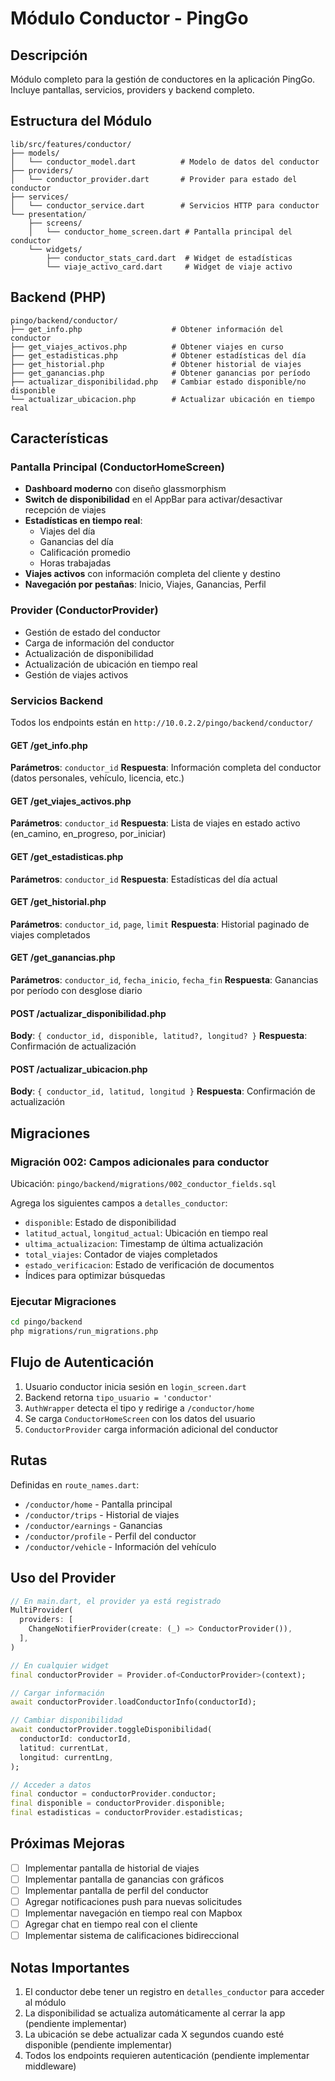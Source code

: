# Módulo Conductor - PingGo

## Descripción
Módulo completo para la gestión de conductores en la aplicación PingGo. Incluye pantallas, servicios, providers y backend completo.

## Estructura del Módulo

```
lib/src/features/conductor/
├── models/
│   └── conductor_model.dart          # Modelo de datos del conductor
├── providers/
│   └── conductor_provider.dart       # Provider para estado del conductor
├── services/
│   └── conductor_service.dart        # Servicios HTTP para conductor
└── presentation/
    ├── screens/
    │   └── conductor_home_screen.dart # Pantalla principal del conductor
    └── widgets/
        ├── conductor_stats_card.dart  # Widget de estadísticas
        └── viaje_activo_card.dart     # Widget de viaje activo
```

## Backend (PHP)

```
pingo/backend/conductor/
├── get_info.php                    # Obtener información del conductor
├── get_viajes_activos.php          # Obtener viajes en curso
├── get_estadisticas.php            # Obtener estadísticas del día
├── get_historial.php               # Obtener historial de viajes
├── get_ganancias.php               # Obtener ganancias por período
├── actualizar_disponibilidad.php   # Cambiar estado disponible/no disponible
└── actualizar_ubicacion.php        # Actualizar ubicación en tiempo real
```

## Características

### Pantalla Principal (ConductorHomeScreen)
- **Dashboard moderno** con diseño glassmorphism
- **Switch de disponibilidad** en el AppBar para activar/desactivar recepción de viajes
- **Estadísticas en tiempo real**:
  - Viajes del día
  - Ganancias del día
  - Calificación promedio
  - Horas trabajadas
- **Viajes activos** con información completa del cliente y destino
- **Navegación por pestañas**: Inicio, Viajes, Ganancias, Perfil

### Provider (ConductorProvider)
- Gestión de estado del conductor
- Carga de información del conductor
- Actualización de disponibilidad
- Actualización de ubicación en tiempo real
- Gestión de viajes activos

### Servicios Backend
Todos los endpoints están en `http://10.0.2.2/pingo/backend/conductor/`

#### GET /get_info.php
**Parámetros**: `conductor_id`
**Respuesta**: Información completa del conductor (datos personales, vehículo, licencia, etc.)

#### GET /get_viajes_activos.php
**Parámetros**: `conductor_id`
**Respuesta**: Lista de viajes en estado activo (en_camino, en_progreso, por_iniciar)

#### GET /get_estadisticas.php
**Parámetros**: `conductor_id`
**Respuesta**: Estadísticas del día actual

#### GET /get_historial.php
**Parámetros**: `conductor_id`, `page`, `limit`
**Respuesta**: Historial paginado de viajes completados

#### GET /get_ganancias.php
**Parámetros**: `conductor_id`, `fecha_inicio`, `fecha_fin`
**Respuesta**: Ganancias por período con desglose diario

#### POST /actualizar_disponibilidad.php
**Body**: `{ conductor_id, disponible, latitud?, longitud? }`
**Respuesta**: Confirmación de actualización

#### POST /actualizar_ubicacion.php
**Body**: `{ conductor_id, latitud, longitud }`
**Respuesta**: Confirmación de actualización

## Migraciones

### Migración 002: Campos adicionales para conductor
Ubicación: `pingo/backend/migrations/002_conductor_fields.sql`

Agrega los siguientes campos a `detalles_conductor`:
- `disponible`: Estado de disponibilidad
- `latitud_actual`, `longitud_actual`: Ubicación en tiempo real
- `ultima_actualizacion`: Timestamp de última actualización
- `total_viajes`: Contador de viajes completados
- `estado_verificacion`: Estado de verificación de documentos
- Índices para optimizar búsquedas

### Ejecutar Migraciones
```bash
cd pingo/backend
php migrations/run_migrations.php
```

## Flujo de Autenticación

1. Usuario conductor inicia sesión en `login_screen.dart`
2. Backend retorna `tipo_usuario = 'conductor'`
3. `AuthWrapper` detecta el tipo y redirige a `/conductor/home`
4. Se carga `ConductorHomeScreen` con los datos del usuario
5. `ConductorProvider` carga información adicional del conductor

## Rutas

Definidas en `route_names.dart`:
- `/conductor/home` - Pantalla principal
- `/conductor/trips` - Historial de viajes
- `/conductor/earnings` - Ganancias
- `/conductor/profile` - Perfil del conductor
- `/conductor/vehicle` - Información del vehículo

## Uso del Provider

```dart
// En main.dart, el provider ya está registrado
MultiProvider(
  providers: [
    ChangeNotifierProvider(create: (_) => ConductorProvider()),
  ],
)

// En cualquier widget
final conductorProvider = Provider.of<ConductorProvider>(context);

// Cargar información
await conductorProvider.loadConductorInfo(conductorId);

// Cambiar disponibilidad
await conductorProvider.toggleDisponibilidad(
  conductorId: conductorId,
  latitud: currentLat,
  longitud: currentLng,
);

// Acceder a datos
final conductor = conductorProvider.conductor;
final disponible = conductorProvider.disponible;
final estadisticas = conductorProvider.estadisticas;
```

## Próximas Mejoras

- [ ] Implementar pantalla de historial de viajes
- [ ] Implementar pantalla de ganancias con gráficos
- [ ] Implementar pantalla de perfil del conductor
- [ ] Agregar notificaciones push para nuevas solicitudes
- [ ] Implementar navegación en tiempo real con Mapbox
- [ ] Agregar chat en tiempo real con el cliente
- [ ] Implementar sistema de calificaciones bidireccional

## Notas Importantes

1. El conductor debe tener un registro en `detalles_conductor` para acceder al módulo
2. La disponibilidad se actualiza automáticamente al cerrar la app (pendiente implementar)
3. La ubicación se debe actualizar cada X segundos cuando esté disponible (pendiente implementar)
4. Todos los endpoints requieren autenticación (pendiente implementar middleware)
